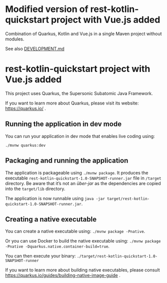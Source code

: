 # Modified version of rest-kotlin-quickstart project with Vue.js added

Combination of Quarkus, Kotlin and Vue.js in a single Maven project without modules.

See also [DEVELOPMENT.md](DEVELOPMENT.md)


# rest-kotlin-quickstart project with Vue.js added

This project uses Quarkus, the Supersonic Subatomic Java Framework.

If you want to learn more about Quarkus, please visit its website: https://quarkus.io/ .

## Running the application in dev mode

You can run your application in dev mode that enables live coding using:
```
./mvnw quarkus:dev
```

## Packaging and running the application

The application is packageable using `./mvnw package`.
It produces the executable `rest-kotlin-quickstart-1.0-SNAPSHOT-runner.jar` file in `/target` directory.
Be aware that it’s not an _über-jar_ as the dependencies are copied into the `target/lib` directory.

The application is now runnable using `java -jar target/rest-kotlin-quickstart-1.0-SNAPSHOT-runner.jar`.

## Creating a native executable

You can create a native executable using: `./mvnw package -Pnative`.

Or you can use Docker to build the native executable using: `./mvnw package -Pnative -Dquarkus.native.container-build=true`.

You can then execute your binary: `./target/rest-kotlin-quickstart-1.0-SNAPSHOT-runner`

If you want to learn more about building native executables, please consult https://quarkus.io/guides/building-native-image-guide .